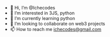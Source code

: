 - 👋 Hi, I’m @Ichecodes
- 👀 I’m interested in 3JS, python
- 🌱 I’m currently learning python
- 💞️ I’m looking to collaborate on web3 projects
- 📫 How to reach me ichecodes@gmail.com

<!---
Ichecodes/Ichecodes is a ✨ special ✨ repository because its `README.md` (this file) appears on your GitHub profile.
You can click the Preview link to take a look at your changes.
--->
